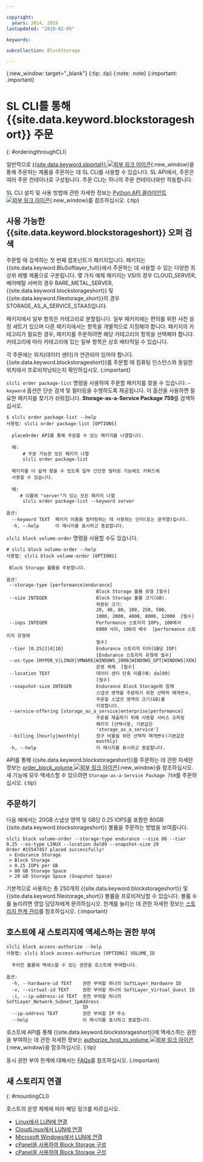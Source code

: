 ```yaml
---

copyright:
  years: 2014, 2019
lastupdated: "2019-02-05"

keywords:

subcollection: BlockStorage

---
```

{:new_window: target="_blank"}
{:tip: .tip}
{:note: .note}
{:important: .important}

# SL CLI를 통해 {{site.data.keyword.blockstorageshort}} 주문
{: #orderingthroughCLI}

일반적으로 [{{site.data.keyword.slportal}} ![외부 링크 아이콘](../../icons/launch-glyph.svg "외부 링크 아이콘")](https://control.softlayer.com/){:new_window}을 통해 주문하는 제품을 주문하는 데 SL CLI를 사용할 수 있습니다. SL API에서, 주문은 여러 주문 컨테이너로 구성됩니다. 주문 CLI는 하나의 주문 컨테이너와만 작동합니다.

SL CLI 설치 및 사용 방법에 관한 자세한 정보는 [Python API 클라이언트 ![외부 링크 아이콘](../../icons/launch-glyph.svg "외부 링크 아이콘")](https://softlayer-python.readthedocs.io/en/latest/cli.html){:new_window}를 참조하십시오.
{:tip}

## 사용 가능한 {{site.data.keyword.blockstorageshort}} 오퍼 검색

주문할 때 검색하는 첫 번째 컴포넌트가 패키지입니다. 패키지는 {{site.data.keyword.BluSoftlayer_full}}에서 주문하는 데 사용할 수 있는 다양한 최상위 레벨 제품으로 구분됩니다. 몇 가지 예제 패키지는 VSI의 경우 CLOUD_SERVER, 베어메탈 서버의 경우 BARE_METAL_SERVER, {{site.data.keyword.blockstorageshort}} 및 {{site.data.keyword.filestorage_short}}의 경우 STORAGE_AS_A_SERVICE_STAAS입니다.

패키지에서 일부 항목은 카테고리로 분할됩니다. 일부 패키지에는 편의를 위한 사전 설정 세트가 있으며 다른 패키지에서는 항목을 개별적으로 지정해야 합니다. 패키지의 카테고리가 필요한 경우, 패키지를 주문하려면 해당 카테고리의 항목을 선택해야 합니다. 카테고리에 따라 카테고리에 있는 일부 항목은 상호 배타적일 수 있습니다.

각 주문에는 위치(데이터 센터)가 연관되어 있어야 합니다. {{site.data.keyword.blockstorageshort}}를 주문할 때 컴퓨팅 인스턴스와 동일한 위치에서 프로비저닝되는지 확인하십시오.
{:important}

`slcli order package-list` 명령을 사용하여 주문할 패키지를 찾을 수 있습니다. `–keyword` 옵션은 단순 검색 및 필터링을 수행하도록 제공됩니다. 이 옵션을 사용하면 필요한 패키지를 찾기가 쉬워집니다. **Storage-as-a-Service Package 759**를 검색하십시오.

```
$ slcli order package-list --help
사용법: slcli order package-list [OPTIONS]

  placeOrder API를 통해 주문할 수 있는 패키지를 나열합니다.

  예:
      # 주문 가능한 모든 패키지 나열
      slcli order package-list

  패키지를 더 쉽게 찾을 수 있도록 일부 간단한 필터링 기능에도 키워드에
  사용할 수 있습니다.

  예:
     # 이름에 "server"가 있는 모든 패키지 나열
      slcli order package-list --keyword server

옵션:
  --keyword TEXT  패키지 이름을 필터링하는 데 사용하는 단어(또는 문자열)입니다.
  -h, --help      이 메시지를 표시하고 종료합니다.
```

`slcli block volume-order` 명령을 사용할 수도 있습니다.

```
# slcli block volume-order --help
사용법: slcli block volume-order [OPTIONS]

 Block Storage 볼륨을 주문합니다.

옵션:
 --storage-type [performance|endurance]
                                 Block Storage 볼륨 유형 [필수]
 --size INTEGER                  Block Storage 볼륨 크기(GB).
                                 허용된 크기:
                                 20, 40, 80, 100, 250, 500,
                                 1000, 2000, 4000, 8000, 12000  [필수]
 --iops INTEGER                  Performance 스토리지 IOPs, 100에서
                                 6000 사이, 100의 배수  [performance 스토리지 유형에
                                 필수]
 --tier [0.25|2|4|10]            Endurance 스토리지 티어(GB당 IOP)
                                 [Endurance 스토리지 유형에 필수]
 --os-type [HYPER_V|LINUX|VMWARE|WINDOWS_2008|WINDOWS_GPT|WINDOWS|XEN]
                                 운영 체제  [필수]
 --location TEXT                 데이터 센터 단축 이름(예: dal09)
                                 [필수]
 --snapshot-size INTEGER         Endurance Block Storage와 함께
                                 스냅샷 영역을 주문하기 위한 선택적 매개변수,
                                 주문할 스냅샷 영역의 크기(GB)를
                                 지정합니다.
 --service-offering [storage_as_a_service|enterprise|performance]
                                 주문을 제출하기 위해 사용할 서비스 오퍼링
                                 패키지 [선택사항, 기본값은
                                 'storage_as_a_service']
 --billing [hourly|monthly]      청구 비율을 위한 선택적 매개변수(기본값은
                                 monthly)
 -h, --help                      이 메시지를 표시하고 종료합니다.
```

API를 통해 {{site.data.keyword.blockstorageshort}}를 주문하는 데 관한 자세한 정보는 [order_block_volume ![외부 링크 아이콘](../../icons/launch-glyph.svg "외부 링크 아이콘")](https://softlayer-python.readthedocs.io/en/latest/api/managers/block.html#SoftLayer.managers.block.BlockStorageManager.order_block_volume){:new_window}을 참조하십시오.
새 기능에 모두 액세스할 수 있으려면 `Storage-as-a-Service Package 759`를 주문하십시오.
{:tip}


## 주문하기

다음 예에서는 20GB 스냅샷 영역 및 GB당 0.25 IOPS를 포함한 80GB {{site.data.keyword.blockstorageshort}} 볼륨을 주문하는 방법을 보여줍니다.

```
slcli block volume-order --storage-type endurance --size 80 --tier 0.25 --os-type LINUX --location dal09 --snapshot-size 20
Order #15547457 placed successfully!
 > Endurance Storage
 > Block Storage
 > 0.25 IOPS per GB
 > 80 GB Storage Space
 > 20 GB Storage Space (Snapshot Space)
```

기본적으로 사용자는 총 250개의 {{site.data.keyword.blockstorageshort}} 및 {{site.data.keyword.filestorage_short}} 볼륨을 프로비저닝할 수 있습니다. 볼륨 수를 늘리려면 영업 담당자에게 문의하십시오. 한계를 늘리는 데 관한 자세한 정보는 [스토리지 한계 관리](/docs/infrastructure/BlockStorage?topic=BlockStorage-managingstoragelimits)를 참조하십시오.
{:important}

## 호스트에 새 스토리지에 액세스하는 권한 부여

```
slcli block access-authorize --help
사용법: slcli block access-authorize [OPTIONS] VOLUME_ID

  주어진 볼륨에 액세스할 수 있는 권한을 호스트에 부여합니다.

옵션:
  -h, --hardware-id TEXT    권한 부여할 하나의 SoftLayer_Hardware ID
  -v, --virtual-id TEXT     권한 부여할 하나의 SoftLayer_Virtual_Guest ID
  -i, --ip-address-id TEXT  권한 부여할 하나의 SoftLayer_Network_Subnet_IpAddress
                            ID
  --ip-address TEXT         권한 부여할 IP 주소
  --help                    이 메시지를 표시하고 종료합니다.
```

호스트에 API를 통해 {{site.data.keyword.blockstorageshort}}에 액세스하는 권한을 부여하는 데 관한 자세한 정보는 [authorize_host_to_volume ![외부 링크 아이콘](../../icons/launch-glyph.svg "외부 링크 아이콘")](https://softlayer-python.readthedocs.io/en/latest/api/managers/block.html#SoftLayer.managers.block.BlockStorageManager.authorize_host_to_volume){:new_window}을 참조하십시오.
{:tip}

동시 권한 부여 한계에 대해서는 [FAQs](/docs/infrastructure/BlockStorage?topic=BlockStorage-faqs)를 참조하십시오.
{:important}

## 새 스토리지 연결
{: #mountingCLI}

호스트의 운영 체제에 따라 해당 링크를 따르십시오.
- [Linux에서 LUN에 연결](/docs/infrastructure/BlockStorage?topic=BlockStorage-mountingLinux)
- [CloudLinux에서 LUN에 연결](/docs/infrastructure/BlockStorage?topic=BlockStorage-mountingCloudLinux)
- [Microsoft Windows에서 LUN에 연결](/docs/infrastructure/BlockStorage?topic=BlockStorage-mountingWindows)
- [cPanel을 사용하여 Block Storage 구성](/docs/infrastructure/BlockStorage?topic=BlockStorage-cPanelBackups)
- [cPanel을 사용하여 Block Storage 구성](/docs/infrastructure/BlockStorage?topic=BlockStorage-PleskBackups)
